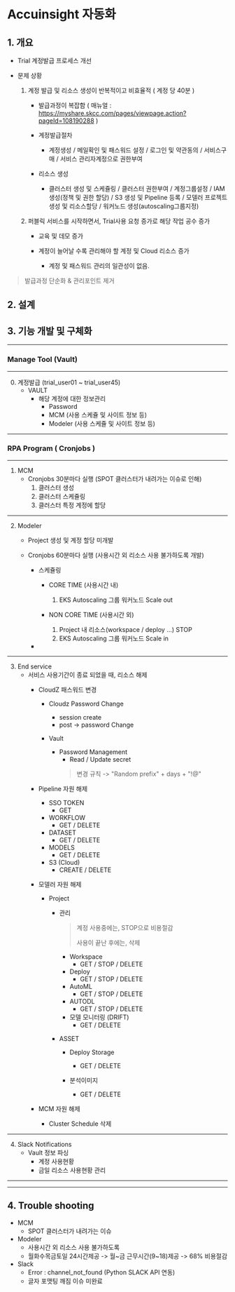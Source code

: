 # Accuinsight 자동화

## 1. 개요
- Trial 계정발급 프로세스 개선

- 문제 상황
    1. 계정 발급 및 리소스 생성이 반복적이고 비효율적 ( 계정 당 40분 )
        - 발급과정이 복잡함 ( 매뉴얼 : https://myshare.skcc.com/pages/viewpage.action?pageId=108190288 )
        
        - 계정발급절차
            - 계정생성 / 메일확인 및 패스워드 설정 / 로그인 및 약관동의 / 서비스구매 / 서비스 관리자계정으로 권한부여
        - 리소스 생성
            - 클러스터 생성 및 스케쥴링 / 클러스터 권한부여 / 계정그룹설정 / IAM 생성(정책 및 권한 할당) / S3 생성 및 Pipeline 등록 / 모델러 프로젝트 생성 및 리소스할당 / 워커노드 생성(autoscaling그룹지정)

    2. 퍼블릭 서비스를 시작하면서, Trial사용 요청 증가로 해당 작업 공수 증가
        - 교육 및 데모 증가

        - 계정이 늘어날 수록 관리해야 할 계정 및 Cloud 리소스 증가
            - 계정 및 패스워드 관리의 일관성이 없음.
        

> 발급과정 단순화 & 관리포인트 제거


## 2. 설계

## 3. 기능 개발 및 구체화
-----------------------------------------------
### Manage Tool (Vault)
-----------------------------------------------
0. 계정발급 (trial_user01 ~ trial_user45)
    - VAULT
        - 해당 계정에 대한 정보관리
            - Password
            - MCM (사용 스케쥴 및 사이트 정보 등)
            - Modeler (사용 스케쥴 및 사이트 정보 등)

------------------------------------------------
### RPA Program ( Cronjobs )
------------------------------------------------
1. MCM
    - Cronjobs 30분마다 실행 (SPOT 클러스터가 내려가는 이슈로 인해)
        1. 클러스터 생성
        2. 클러스터 스케쥴링
        3. 클러스터 특정 계정에 할당

------------------------------------------------
2. Modeler
    - Project 생성 및 계정 할당 <a> 미개발 </a>

    - Cronjobs 60분마다 실행 (사용시간 외 리소스 사용 불가하도록 개발)
        - 스케쥴링
            - CORE TIME (사용시간 내)
                1. EKS Autoscaling 그룹 워커노드 Scale out

            - NON CORE TIME (사용시간 외)
                1. Project 내 리소스(workspace / deploy ...) STOP
                2. EKS Autoscaling 그룹 워커노드 Scale in
        - 
------------------------------------------------
3. End service
    - 서비스 사용기간이 종료 되었을 때, 리소스 해제
        - CloudZ 패스워드 변경
            - Cloudz Password Change
                - session create
                - post -> password Change

            - Vault
                - Password Management
                    - Read / Update secret
                    > 변경 규칙 -> "Random prefix" + days + "!@"
            
        - Pipeline 자원 해제
            - SSO TOKEN
                - GET
            - WORKFLOW
                - GET / DELETE
            - DATASET
                - GET / DELETE
            - MODELS
                - GET / DELETE
            - S3 (Cloud)
                - CREATE / DELETE

        - 모델러 자원 해제
            - Project
                - 관리
                    > 계정 사용중에는, STOP으로 비용절감
                    >
                    > 사용이 끝난 후에는, 삭제 
                    - Workspace
                        - GET / STOP / DELETE 
                    - Deploy 
                        - GET / STOP / DELETE
                    - AutoML
                        - GET / STOP / DELETE
                    - AUTODL
                        - GET / <a> STOP </a> / <a> DELETE</a>
                    - 모델 모니터링 (DRIFT)
                        - GET / DELETE
                
                - ASSET
                    - Deploy Storage
                        - GET / DELETE
                    
                    - 분석이미지
                        - GET / DELETE

        - MCM 자원 해제
            - Cluster Schedule 삭제

------------------------------------------------

4. Slack Notifications
    - Vault 정보 파싱
        - 계정 사용현황
        - 금일 리소스 사용현황 관리


------------------------------------------------
------------------------------------------------

## 4. Trouble shooting
- MCM
    - SPOT 클러스터가 내려가는 이슈
- Modeler
    - 사용시간 외 리소스 사용 불가하도록 
    - 월화수목금토일 24시간제공 -> 월~금 근무시간(9~18)제공 -> 68% 비용절감
- Slack
    - <a url = 'https://github.com/kmh03214/BigData_Platform/blob/main/Slack/01%20Slack%20error%20channel_not_found.md'>Error : channel_not_found (Python SLACK API 연동)</a>
    - 글자 포맷팅 깨짐 이슈 <a>미완료</a>
